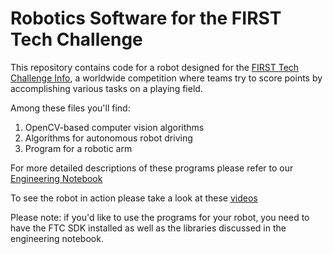# Robotics Software for the FIRST Tech Challenge

This repository contains code for a robot designed for the [FIRST Tech Challenge Info](https://www.firstinspires.org/robotics/ftc), a worldwide competition where teams try to score points by accomplishing various 
tasks on a playing field.

Among these files you'll find:
1. OpenCV-based computer vision algorithms
2. Algorithms for autonomous robot driving
3. Program for a robotic arm

For more detailed descriptions of these programs please refer to our [Engineering Notebook](https://drive.google.com/file/d/10ZbTJVGZZdXm0vC8-VPeun7FNLMnCYfn/view?usp=sharing)

To see the robot in action please take a look at these [videos](https://photos.app.goo.gl/EhdhvV14db5P6dAF6)

Please note: if you'd like to use the programs for your robot, you need to have the FTC SDK installed as well as the libraries discussed in the engineering notebook.
